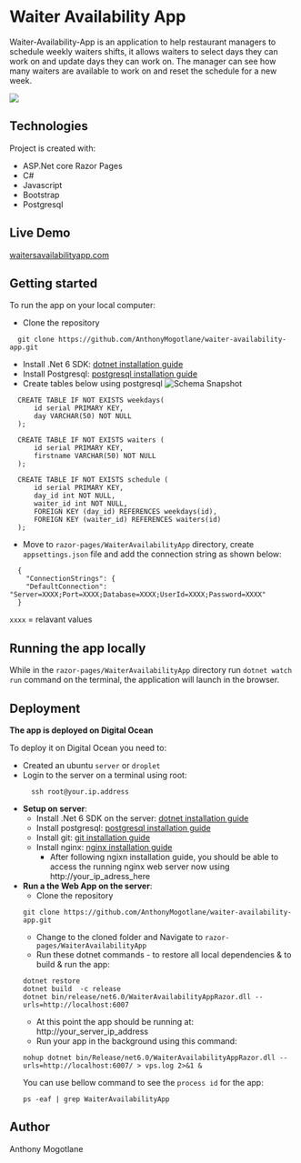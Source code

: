 # Waiter Availability App

Waiter-Availability-App is an application to help restaurant managers to schedule weekly waiters shifts, it allows waiters to select days they can work on and update days they can work on. The manager can see how many waiters are available to work on and reset the schedule for a new week.

![](https://anthonymogotlane.github.io/logic-gates/waiters-app/screen-two.png)

## Technologies
Project is created with: 
* ASP.Net core Razor Pages
* C#
* Javascript
* Bootstrap
* Postgresql

## Live Demo
[waitersavailabilityapp.com](http://waiters.anthony.projectcodex.net/)

## Getting started
To run the app on your local computer:
  * Clone the repository
  ```
    git clone https://github.com/AnthonyMogotlane/waiter-availability-app.git
  ```
  * Install .Net 6 SDK: 
  [dotnet installation guide](https://learn.microsoft.com/en-us/samples/browse/)
  * Install Postgresql: 
  [postgresql installation guide](https://www.digitalocean.com/community/tutorials/how-to-install-postgresql-on-ubuntu-20-04-quickstart)
  * Create tables below using postgresql
  ![Schema Snapshot](https://anthonymogotlane.github.io/logic-gates/waiters-app/database.png)
  ```
    CREATE TABLE IF NOT EXISTS weekdays(
        id serial PRIMARY KEY,
        day VARCHAR(50) NOT NULL
    );

    CREATE TABLE IF NOT EXISTS waiters (
        id serial PRIMARY KEY,
        firstname VARCHAR(50) NOT NULL
    );

    CREATE TABLE IF NOT EXISTS schedule (
        id serial PRIMARY KEY,
        day_id int NOT NULL,
        waiter_id int NOT NULL,
        FOREIGN KEY (day_id) REFERENCES weekdays(id),
        FOREIGN KEY (waiter_id) REFERENCES waiters(id)
    );
  ```
  
  * Move to `razor-pages/WaiterAvailabilityApp` directory, create `appsettings.json` file and add the connection string as shown below:
  ```
    {
      "ConnectionStrings": {
      "DefaultConnection": "Server=XXXX;Port=XXXX;Database=XXXX;UserId=XXXX;Password=XXXX"
    }
  ```
  `xxxx` = relavant values
  
  ## Running the app locally
  While in the `razor-pages/WaiterAvailabilityApp` directory run `dotnet watch run` command on the terminal, the application will launch in the browser.
  
  ## Deployment
  **The app is deployed on Digital Ocean**
  
  To deploy it on Digital Ocean you need to:
  * Created an ubuntu `server` or `droplet`
  * Login to the server on a terminal using root:
    ```
      ssh root@your.ip.address
    ```
  * **Setup on server**:
    * Install .Net 6 SDK on the server: [dotnet installation guide](https://learn.microsoft.com/en-us/samples/browse/)
    * Install postgresql: [postgresql installation guide](https://www.digitalocean.com/community/tutorials/how-to-install-postgresql-on-ubuntu-20-04-quickstart)
    * Install git: [git installation guide](https://www.digitalocean.com/community/tutorials/how-to-install-git-on-ubuntu-20-04)
    * Install nginx: [nginx installation guide](https://www.digitalocean.com/community/tutorials/how-to-install-nginx-on-ubuntu-20-04)
      - After following ngixn installation guide, you should be able to access the running nginx web server now using http://your_ip_adress_here
  * **Run a the Web App on the server**:
     * Clone the repository
     ```
     git clone https://github.com/AnthonyMogotlane/waiter-availability-app.git
     ```
     * Change to the cloned folder and Navigate to `razor-pages/WaiterAvailabilityApp`
     * Run these dotnet commands - to restore all local dependencies & to build & run the app:
     ```
     dotnet restore
     dotnet build  -c release
     dotnet bin/release/net6.0/WaiterAvailabilityAppRazor.dll --urls=http://localhost:6007
     ```
     * At this point the app should be running at: http://your_server_ip_address
     * Run your app in the background using this command:
     ```
     nohup dotnet bin/Release/net6.0/WaiterAvailabilityAppRazor.dll --urls=http://localhost:6007/ > vps.log 2>&1 &
     ```
     You can use bellow command to see the `process id` for the app:
     ```
     ps -eaf | grep WaiterAvailabilityApp
     ```
  ## Author
  Anthony Mogotlane
   
  
